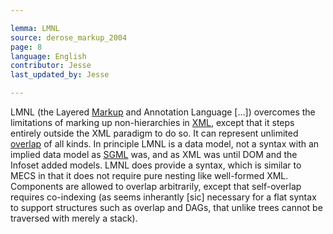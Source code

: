 ```yaml
---

lemma: LMNL
source: derose_markup_2004
page: 8
language: English
contributor: Jesse
last_updated_by: Jesse

---
```

LMNL (the Layered [Markup](markup.html) and Annotation Language […]) overcomes the limitations of marking up non-hierarchies in [XML](xml.html), except that it steps entirely outside the XML paradigm to do so. It can represent unlimited [overlap](overlap.html) of all kinds. In principle LMNL is a data model, not a syntax with an implied data model as [SGML](SGML.html) was, and as XML was until DOM and the Infoset added models.
LMNL does provide a syntax, which is similar to MECS in that it does not require pure nesting like well-formed XML. Components are allowed to overlap arbitrarily, except that self-overlap requires co-indexing (as seems inherantly [sic] necessary for a flat syntax to support structures such as overlap and DAGs, that unlike trees cannot be traversed with merely a stack).
